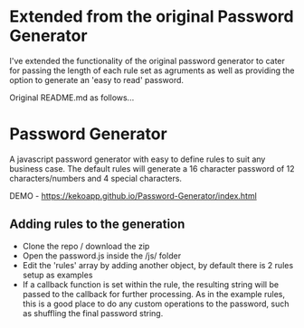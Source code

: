 # Extended from the original Password Generator
I've extended the functionality of the original password generator to cater for passing the length of each rule set as agruments as well as providing the option to generate an 'easy to read' password.

Original README.md as follows...

# Password Generator
A javascript password generator with easy to define rules to suit any business case. The default rules will generate a 16 character password of 12 characters/numbers and 4 special characters.

DEMO - https://kekoapp.github.io/Password-Generator/index.html

## Adding rules to the generation
- Clone the repo / download the zip
- Open the password.js inside the /js/ folder
- Edit the 'rules' array by adding another object, by default there is 2 rules setup as examples
- If a callback function is set within the rule, the resulting string will be passed to the callback for further processing. As in the example rules, this is a good place to do any custom operations to the password, such as shuffling the final password string.
